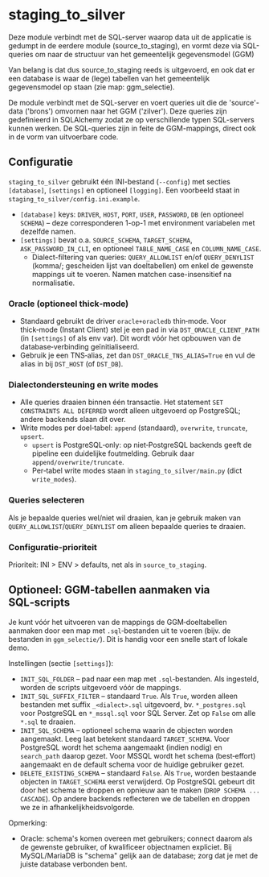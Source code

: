 # staging_to_silver

Deze module verbindt met de SQL-server waarop data uit de applicatie is gedumpt in de eerdere module (source_to_staging),
en vormt deze via SQL-queries om naar de structuur van het gemeentelijk gegevensmodel (GGM)

Van belang is dat dus source_to_staging reeds is uitgevoerd, en ook dat er een database is waar de (lege) tabellen
van het gemeentelijk gegevensmodel op staan (zie map: ggm_selectie).

De module verbindt met de SQL-server en voert queries uit die de 'source'-data ('brons') omvornen naar het GGM ('zilver').
Deze queries zijn gedefinieerd in SQLAlchemy zodat ze op verschillende typen SQL-servers kunnen werken.
De SQL-queries zijn in feite de GGM-mappings, direct ook in de vorm van uitvoerbare code.

## Configuratie

`staging_to_silver` gebruikt één INI-bestand (`--config`) met secties `[database]`, `[settings]` en optioneel `[logging]`.
Een voorbeeld staat in `staging_to_silver/config.ini.example`.

- `[database]` keys: `DRIVER`, `HOST`, `PORT`, `USER`, `PASSWORD`, `DB` (en optioneel `SCHEMA`) – deze corresponderen 1-op-1 met environment variabelen met dezelfde namen.
- `[settings]` bevat o.a. `SOURCE_SCHEMA`, `TARGET_SCHEMA`, `ASK_PASSWORD_IN_CLI`, en optioneel `TABLE_NAME_CASE` en `COLUMN_NAME_CASE`.
	- Dialect-filtering van queries: `QUERY_ALLOWLIST` en/of `QUERY_DENYLIST` (komma/; gescheiden lijst van doeltabellen) om enkel de gewenste mappings uit te voeren. Namen matchen case-insensitief na normalisatie.

### Oracle (optioneel thick‑mode)

- Standaard gebruikt de driver `oracle+oracledb` thin‑mode. Voor thick‑mode (Instant Client) stel je een pad in via `DST_ORACLE_CLIENT_PATH` (in `[settings]` of als env var). Dit wordt vóór het opbouwen van de database‑verbinding geïnitialiseerd.
- Gebruik je een TNS‑alias, zet dan `DST_ORACLE_TNS_ALIAS=True` en vul de alias in bij `DST_HOST` (of `DST_DB`).

### Dialectondersteuning en write modes

- Alle queries draaien binnen één transactie. Het statement `SET CONSTRAINTS ALL DEFERRED` wordt alleen uitgevoerd op PostgreSQL; andere backends slaan dit over.
- Write modes per doel‑tabel: `append` (standaard), `overwrite`, `truncate`, `upsert`.
	- `upsert` is PostgreSQL‑only: op niet‑PostgreSQL backends geeft de pipeline een duidelijke foutmelding. Gebruik daar `append/overwrite/truncate`.
	- Per‑tabel write modes staan in `staging_to_silver/main.py` (dict `write_modes`).

### Queries selecteren

Als je bepaalde queries wel/niet wil draaien, kan je gebruik maken van `QUERY_ALLOWLIST`/`QUERY_DENYLIST` om alleen
bepaalde queries te draaien.

### Configuratie-prioriteit

Prioriteit: INI > ENV > defaults, net als in `source_to_staging`.

## Optioneel: GGM‑tabellen aanmaken via SQL‑scripts

Je kunt vóór het uitvoeren van de mappings de GGM‑doeltabellen aanmaken door een map met `.sql`‑bestanden uit te voeren (bijv. de bestanden in `ggm_selectie/`). Dit is handig voor een snelle start of lokale demo.

Instellingen (sectie `[settings]`):

- `INIT_SQL_FOLDER` – pad naar een map met `.sql`‑bestanden. Als ingesteld, worden de scripts uitgevoerd vóór de mappings.
- `INIT_SQL_SUFFIX_FILTER` – standaard `True`. Als `True`, worden alleen bestanden met suffix `_<dialect>.sql` uitgevoerd, bv. `*_postgres.sql` voor PostgreSQL en `*_mssql.sql` voor SQL Server. Zet op `False` om alle `*.sql` te draaien.
- `INIT_SQL_SCHEMA` – optioneel schema waarin de objecten worden aangemaakt. Leeg laat betekent standaard `TARGET_SCHEMA`. Voor PostgreSQL wordt het schema aangemaakt (indien nodig) en `search_path` daarop gezet. Voor MSSQL wordt het schema (best‑effort) aangemaakt en de default schema voor de huidige gebruiker gezet.
- `DELETE_EXISTING_SCHEMA` – standaard `False`. Als `True`, worden bestaande objecten in `TARGET_SCHEMA` eerst verwijderd. Op PostgreSQL gebeurt dit door het schema te droppen en opnieuw aan te maken (`DROP SCHEMA ... CASCADE`). Op andere backends reflecteren we de tabellen en droppen we ze in afhankelijkheidsvolgorde.

Opmerking:
- Oracle: schema's komen overeen met gebruikers; connect daarom als de gewenste gebruiker, of kwalificeer objectnamen expliciet. Bij MySQL/MariaDB is "schema" gelijk aan de database; zorg dat je met de juiste database verbonden bent.